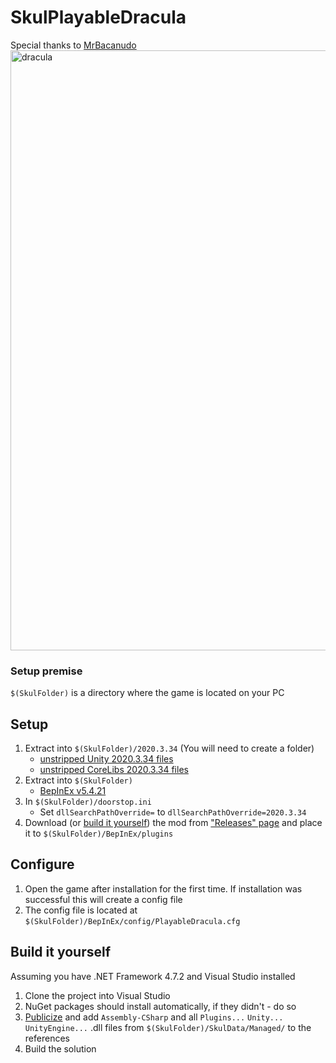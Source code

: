 # SkulPlayableDracula
Special thanks to [MrBacanudo](https://github.com/MrBacanudo)
<img width="960" alt="dracula" src="https://user-images.githubusercontent.com/45824078/224556302-861638bf-4fe0-40bf-a522-0fb6589e9a4d.png">

### Setup premise
`$(SkulFolder)` is a directory where the game is located on your PC

## Setup
1. Extract into `$(SkulFolder)/2020.3.34` (You will need to create a folder)
    - [unstripped Unity 2020.3.34 files](https://unity.bepinex.dev/libraries/2020.3.34.zip)
    - [unstripped CoreLibs 2020.3.34 files](https://unity.bepinex.dev/corlibs/2020.3.34.zip)
2. Extract into `$(SkulFolder)`
    - [BepInEx v5.4.21](https://github.com/BepInEx/BepInEx/releases/tag/v5.4.21)
3. In `$(SkulFolder)/doorstop.ini`
    - Set `dllSearchPathOverride=` to `dllSearchPathOverride=2020.3.34`
4. Download (or [build it yourself](#build-it-yourself)) the mod from ["Releases" page](https://github.com/limtis0/SkulPlayableDracula/releases) and place it to `$(SkulFolder)/BepInEx/plugins`

## Configure
1. Open the game after installation for the first time. If installation was successful this will create a config file
2. The config file is located at `$(SkulFolder)/BepInEx/config/PlayableDracula.cfg`

## Build it yourself
Assuming you have .NET Framework 4.7.2 and Visual Studio installed
1. Clone the project into Visual Studio
2. NuGet packages should install automatically, if they didn't - do so
4. [Publicize](https://github.com/bbepis/NStrip) and add `Assembly-CSharp` and all `Plugins...` `Unity...` `UnityEngine...` .dll files from `$(SkulFolder)/SkulData/Managed/` to the references
5. Build the solution
